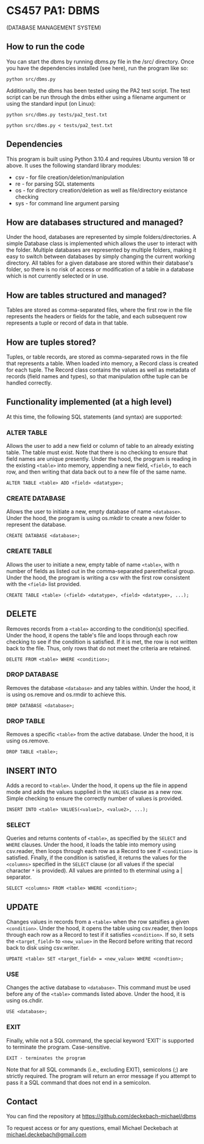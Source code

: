 # CS457 PA1: DBMS
(DATABASE MANAGEMENT SYSTEM)

## How to run the code
You can start the dbms by running dbms.py file in the /src/ directory. Once you have the dependencies installed (see here), run the program like so:

    python src/dbms.py

Additionally, the dbms has been tested using the PA2 test script. The test script can be run through the dmbs either using a filename argument or using the standard input (on Linux):

    python src/dbms.py tests/pa2_test.txt

    python src/dbms.py < tests/pa2_test.txt

## Dependencies
This program is built using Python 3.10.4 and requires Ubuntu version 18 or above. It uses the following standard library modules:
- csv - for file creation/deletion/manipulation
- re - for parsing SQL statements
- os - for directory creation/deletion as well as file/directory existance checking
- sys - for command line argument parsing

## How are databases structured and managed? 
Under the hood, databases are represented by simple folders/directories. A simple Database class is implemented which allows the user to interact with the folder. Multiple databases are represented by multiple folders, making it easy to switch between databases by simply changing the current working directory. All tables for a given database are stored within their database's folder, so there is no risk of access or modification of a table in a database which is not currently selected or in use.

## How are tables structured and managed?
Tables are stored as comma-separated files, where the first row in the file represents the headers or fields for the table, and each subsequent row represents a tuple or record of data in that table.

## How are tuples stored?
Tuples, or table records, are stored as comma-separated rows in the file that represents a table. When loaded into memory, a Record class is created for each tuple. The Record class contains the values as well as metadata of records (field names and types), so that manipulation ofthe tuple can be handled correctly.

## Functionality implemented (at a high level)
At this time, the following SQL statements (and syntax) are supported:

### ALTER TABLE
Allows the user to add a new field or column of table to an already existing table. The table must exist. Note that there is no checking to ensure that field names are unique presently. Under the hood, the program is reading in the existing `<table>` into memory, appending a new field, `<field>`, to each row, and then writing that data back out to a new file of the same name.

    ALTER TABLE <table> ADD <field> <datatype>; 

### CREATE DATABASE
Allows the user to initiate a new, empty database of name `<database>`. Under the hood, the program is using os.mkdir to create a new folder to represent the database.

    CREATE DATABASE <database>; 
    
### CREATE TABLE
Allows the user to initiate a new, empty table of name `<table>`, with n number of fields as listed out in the comma-separated parenthetical group. Under the hood, the program is writing a csv with the first row consistent with the `<field>` list provided.

    CREATE TABLE <table> (<field> <datatype>, <field> <datatype>, ...);

## DELETE
Removes records from a `<table>` according to the condition(s) specified. Under the hood, it opens the table's file and loops through each row checking to see if the condition is satisfied. If it is met, the row is not written back to the file. Thus, only rows that do not meet the criteria are retained.

    DELETE FROM <table> WHERE <condition>;

### DROP DATABASE
Removes the database `<database>` and any tables within. Under the hood, it is using os.remove and os.rmdir to achieve this.

    DROP DATABASE <database>;

### DROP TABLE
Removes a specific `<table>` from the active database. Under the hood, it is using os.remove.

    DROP TABLE <table>;

## INSERT INTO
Adds a record to `<table>`. Under the hood, it opens up the file in append mode and adds the values supplied in the `VALUES` clause as a new row. Simple checking to ensure the correctly number of values is provided.

    INSERT INTO <table> VALUES(<value1>, <value2>, ...);

### SELECT
Queries and returns contents of `<table>`, as specified by the `SELECT` and `WHERE` clauses. Under the hood, it loads the table into memory using csv.reader, then loops through each row as a Record to see if `<condition>` is satisfied. Finally, if the condition is satisfied, it returns the values for the `<columns>` specified in the `SELECT` clause (or all values if the special character `*` is provided). All values are printed to th eterminal using a | separator.

    SELECT <columns> FROM <table> WHERE <condition>;

## UPDATE
Changes values in records from a `<table>` when the row satsifies a given `<condition>`. Under the hood, it opens the table using csv.reader, then loops through each row as a Record to test if it satisfies `<condition>`. If so, it sets the `<target_field>` to `<new_value>` in the Record before writing that record back to disk using csv.writer.

    UPDATE <table> SET <target_field> = <new_value> WHERE <condtion>;

### USE
Changes the active database to `<database>`. This command must be used before any of the `<table>` commands listed above. Under the hood, it is using os.chdir.

    USE <database>;

### EXIT
Finally, while not a SQL command, the special keyword 'EXIT' is supported to terminate the program. Case-sensitive.

    EXIT - terminates the program

Note that for all SQL commands (i.e., excluding EXIT), semicolons (;) are strictly required. The program will return an error message if you attempt to pass it a SQL command that does not end in a semicolon.

## Contact
You can find the repository at https://github.com/deckebach-michael/dbms

To request access or for any questions, email Michael Deckebach at michael.deckebach@gmail.com